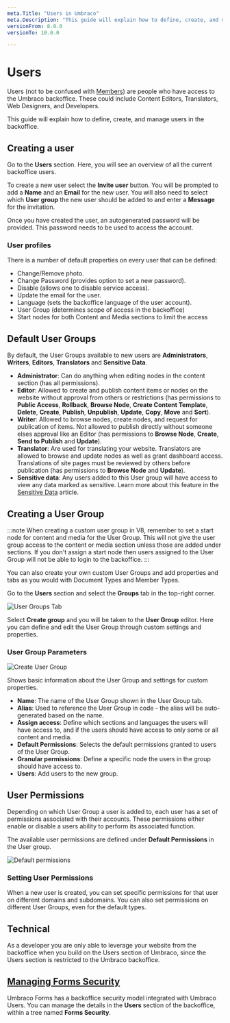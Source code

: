 ```yaml
---
meta.Title: "Users in Umbraco"
meta.Description: "This guide will explain how to define, create, and manage users in the backoffice"
versionFrom: 8.0.0
versionTo: 10.0.0

---
```


# Users

Users (not to be confused with [Members](../Members)) are people who have access to the Umbraco backoffice. These could include Content Editors, Translators, Web Designers, and Developers.

This guide will explain how to define, create, and manage users in the backoffice.

## Creating a user

Go to the **Users** section. Here, you will see an overview of all the current backoffice users.

To create a new user select the **Invite user** button. You will be prompted to add a **Name** and an **Email** for the new user. You will also need to select which **User group** the new user should be added to and enter a **Message** for the invitation.

Once you have created the user, an autogenerated password will be provided. This password needs to be used to access the account.

### User profiles

There is a number of default properties on every user that can be defined:

- Change/Remove photo.
- Change Password (provides option to set a new password).
- Disable (allows one to disable service access).
- Update the email for the user.
- Language (sets the backoffice language of the user account).
- User Group (determines scope of access in the backoffice)
- Start nodes for both Content and Media sections to limit the access

## Default User Groups

By default, the User Groups available to new users are **Administrators**, **Writers**, **Editors**, **Translators** and **Sensitive Data**.

- **Administrator**: Can do anything when editing nodes in the content section (has all permissions).
- **Editor**: Allowed to create and publish content items or nodes on the website without approval from others or restrictions (has permissions to **Public Access**, **Rollback**, **Browse Node**, **Create Content Template**, **Delete**, **Create**, **Publish**, **Unpublish**, **Update**, **Copy**, **Move** and **Sort**).
- **Writer**: Allowed to browse nodes, create nodes, and request for publication of items. Not allowed to publish directly without someone elses approval like an Editor (has permissions to **Browse Node**, **Create**, **Send to Publish** and **Update**).
- **Translator**: Are used for translating your website. Translators are allowed to browse and update nodes as well as grant dashboard access. Translations of site pages must be reviewed by others before publication (has permissions to **Browse Node** and **Update**).
- **Sensitive data**: Any users added to this User group will have access to view any data marked as sensitive. Learn more about this feature in the [Sensitive Data](../../../Reference/Security/Sensitive-data-on-members/index.md) article.

## Creating a User Group

:::note
When creating a custom user group in V8, remember to set a start node for content and media for the User Group. This will not give the user group access to the content or media section unless those are added under sections. If you don't assign a start node then users assigned to the User Group will not be able to login to the backoffice.
:::

You can also create your own custom User Groups and add properties and tabs as you would with Document Types and Member Types.

Go to the **Users** section and select the **Groups** tab in the top-right corner.

![User Groups Tab](images/user-groups.png)

Select **Create group** and you will be taken to the **User Group** editor. Here you can define and edit the User Group through custom settings and properties.

### User Group Parameters

![Create User Group](images/create-user-group.png)

Shows basic information about the User Group and settings for custom properties.

- **Name**: The name of the User Group shown in the User Group tab.
- **Alias**: Used to reference the User Group in code - the alias will be auto-generated based on the name.
- **Assign access**: Define which sections and languages the users will have access to, and if the users should have access to only some or all content and media.
- **Default Permissions**: Selects the default permissions granted to users of the User Group.
- **Granular permissions**: Define a specific node the users in the group should have access to.
- **Users**: Add users to the new group.

## User Permissions

Depending on which User Group a user is added to, each user has a set of permissions associated with their accounts. These permissions either enable or disable a users ability to perform its associated function.

The available user permissions are defined under **Default Permissions** in the User group.

![Default permissions](images/default-permissions.png)

### Setting User Permissions

When a new user is created, you can set specific permissions for that user on different domains and subdomains. You can also set permissions on different User Groups, even for the default types.

## Technical

As a developer you are only able to leverage your website from the backoffice when you build on the Users section of Umbraco, since the Users section is restricted to the Umbraco backoffice.

## [Managing Forms Security](../../../Add-ons/UmbracoForms/Developer/Security/index.md)

Umbraco Forms has a backoffice security model integrated with Umbraco Users. You can manage the details in the **Users** section of the backoffice, within a tree named **Forms Security**.
